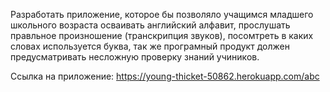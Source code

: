 Разработать приложение, которое бы позволяло учащимся младшего школьного возраста осваивать английский алфавит, прослушать правльное произношение (транскрипция звуков), посомтреть в каких словах используется буква, так же програмный продукт должен предусматривать несложную проверку знаний учиников.

Ссылка на приложение:
https://young-thicket-50862.herokuapp.com/abc